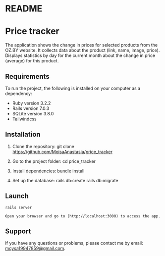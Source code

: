 # README

# Price tracker

The application shows the change in prices for selected products from the OZ.BY website.
It collects data about the product (link, name, image, price).
Displays statistics by day for the current month about the change in price (average) for this product.

## Requirements

To run the project, the following is installed on your computer as a dependency:
- Ruby version 3.2.2
- Rails version 7.0.3
- SQLite version 3.8.0
- Tailwindcss

## Installation

1. Clone the repository:
    git clone https://github.com/MoisaAnastasia/price_tracker

2. Go to the project folder:
    cd price_tracker

3. Install dependencies:
    bundle install

4. Set up the database:
   rails db:create
   rails db:migrate

## Launch

    rails server

    Open your browser and go to (http://localhost:3000) to access the app.

## Support

If you have any questions or problems, please contact me by email: moysa19947859@gmail.com.





